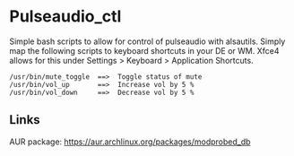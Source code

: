 # Pulseaudio_ctl
Simple bash scripts to allow for control of pulseaudio with alsautils. Simply map the following scripts to keyboard shortcuts in your DE or WM. Xfce4 allows for this under Settings > Keyboard > Application Shortcuts.


	/usr/bin/mute_toggle  ==>  Toggle status of mute
	/usr/bin/vol_up       ==>  Increase vol by 5 %
	/usr/bin/vol_down     ==>  Decrease vol by 5 %

## Links
AUR package: https://aur.archlinux.org/packages/modprobed_db
